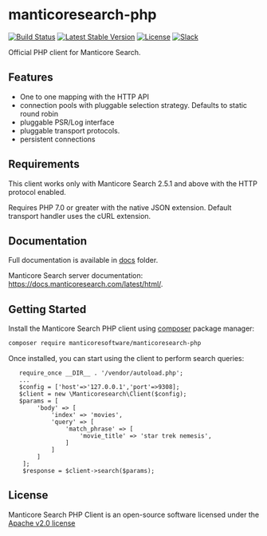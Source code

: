 manticoresearch-php
===================

[![Build Status](https://travis-ci.org/manticoresoftware/manticoresearch-php.svg?branch=master)](https://travis-ci.org/manticoresoftware/manticoresearch-php)
[![Latest Stable Version](https://poser.pugx.org/manticoresoftware/manticoresearch-php/v/stable)](https://packagist.org/packages/manticoresoftware/manticoresearch-php)
[![License](https://poser.pugx.org/manticoresoftware/manticoresearch-php/license)](https://packagist.org/packages/manticoresoftware/manticoresearch-php)
[![Slack][slack-badge]][slack-url]

Official PHP client for Manticore Search.


Features
--------
- One to one mapping with the HTTP  API
- connection pools with pluggable selection strategy. Defaults to static round robin
- pluggable PSR/Log interface
- pluggable transport protocols.
- persistent connections


Requirements
------------

This client works only with Manticore Search 2.5.1 and above with the HTTP protocol enabled.

Requires PHP 7.0 or greater with the native JSON extension. Default transport handler uses the cURL extension.


Documentation
-------------

Full documentation is available in  [docs](docs) folder.

Manticore Search server documentation: https://docs.manticoresearch.com/latest/html/.


Getting Started
---------------

Install the Manticore Search PHP client using [composer](https://getcomposer.org) package manager: 

```bash
composer require manticoresoftware/manticoresearch-php
```

Once installed, you can start using the client to perform search queries:

```
   require_once __DIR__ . '/vendor/autoload.php';
   ...
   $config = ['host'=>'127.0.0.1','port'=>9308];
   $client = new \Manticoresearch\Client($config);
   $params = [
        'body' => [
            'index' => 'movies',
            'query' => [
                'match_phrase' => [
                    'movie_title' => 'star trek nemesis',
                ]
            ]
        ]
    ];
    $response = $client->search($params);
```


License
-------
Manticore Search PHP Client is an open-source software licensed under the [Apache v2.0 license](LICENSE.txt)


[slack-url]: https://slack.manticoresearch.com/
[slack-badge]:  https://img.shields.io/badge/Slack-join%20chat-green.svg